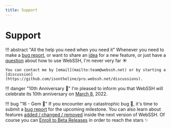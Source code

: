 ```yaml
---
title: Support
---
```


# Support

!!! abstract "All the help you need when you need it"
    Whenever you need to make a [bug report](https://github.com/isontheline/pro.webssh.net/issues/new?assignees=&labels=&template=bug_report.md&title=), or want to share an [idea](https://github.com/isontheline/pro.webssh.net/discussions?discussions_q=category%3AIdeas) for a new feature, or just have a [question](https://github.com/isontheline/pro.webssh.net/discussions?discussions_q=category%3AQ%26A) about how to use WebSSH, I'm never very far :sunny:

    You can contact me by [email](mailto:team@webssh.net) or by starting a [discussion](https://github.com/isontheline/pro.webssh.net/discussions).

!!! danger "10th Anniversary :tada:"
    I'm pleased to inform you that WebSSH will celebrate its 10th anniversary on [March 8](/documentation/changelog/history/previous-releases/#version-10-8-march-2012), 2022.

!!! bug "16 - Gem :gem:"
    If you encounter any catastrophic bug :bug:, it's time to submit a [bug report](https://github.com/isontheline/pro.webssh.net/issues/new?assignees=&labels=&template=bug_report.md&title=) for the upcoming milestone.
    You can also learn about features [added / changed / removed](/documentation/changelog/16/) inside the next version of WebSSH.
    Of course you can [Enroll to Beta Releases](/documentation/becoming-external-tester/) in order to reach the stars :sparkles: